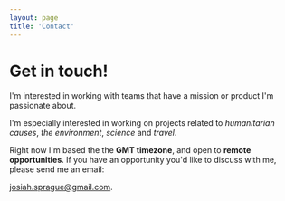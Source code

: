 ```yaml
---
layout: page
title: 'Contact'
---
```


# Get in touch!

I'm interested in working with teams that have a mission or product I'm passionate about.

I'm especially interested in working on projects related to _humanitarian causes_, _the environment_, _science_ and _travel_.

Right now I'm based the the **GMT timezone**, and open to **remote opportunities**. If you have an opportunity you'd like to discuss with me, please send me an email:

[josiah.sprague@gmail.com](mailto:josiah.sprague@gmail.com).
